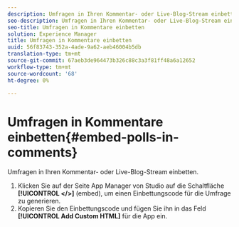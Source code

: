 ```yaml
---
description: Umfragen in Ihren Kommentar- oder Live-Blog-Stream einbetten.
seo-description: Umfragen in Ihren Kommentar- oder Live-Blog-Stream einbetten.
seo-title: Umfragen in Kommentare einbetten
solution: Experience Manager
title: Umfragen in Kommentare einbetten
uuid: 56f83743-352a-4ade-9a62-aeb46004b5db
translation-type: tm+mt
source-git-commit: 67aeb3de964473b326c88c3a3f81ff48a6a12652
workflow-type: tm+mt
source-wordcount: '68'
ht-degree: 0%

---
```



# Umfragen in Kommentare einbetten{#embed-polls-in-comments}

Umfragen in Ihren Kommentar- oder Live-Blog-Stream einbetten.

1. Klicken Sie auf der Seite App Manager von Studio auf die Schaltfläche **[!UICONTROL </>]** (embed), um einen Einbettungscode für die Umfrage zu generieren.
1. Kopieren Sie den Einbettungscode und fügen Sie ihn in das Feld **[!UICONTROL Add Custom HTML]** für die App ein.

